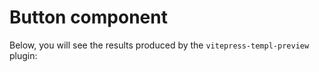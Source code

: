 # Button component

Below, you will see the results produced by the `vitepress-templ-preview` plugin:

<templ-demo src="button-demo" />
